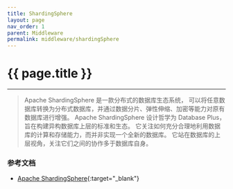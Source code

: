 ```yaml
---
title: ShardingSphere
layout: page
nav_order: 1
parent: Middleware
permalink: middleware/shardingSphere
---
```


# {{ page.title }}  

--- 
> Apache ShardingSphere 是一款分布式的数据库生态系统， 可以将任意数据库转换为分布式数据库，并通过数据分片、弹性伸缩、加密等能力对原有数据库进行增强。
Apache ShardingSphere 设计哲学为 Database Plus，旨在构建异构数据库上层的标准和生态。 它关注如何充分合理地利用数据库的计算和存储能力，而并非实现一个全新的数据库。 它站在数据库的上层视角，关注它们之间的协作多于数据库自身。

### 参考文档
+ [Apache ShardingSphere](https://shardingsphere.apache.org/document/current/cn/overview/){:target="_blank"}
